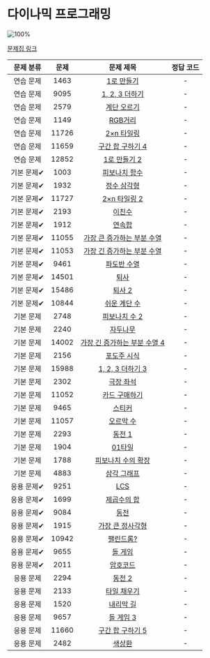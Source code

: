 # 다이나믹 프로그래밍

![100%](https://progress-bar.dev/0/?scale=44&title=progress&width=500&color=babaca&suffix=/44)

[문제집 링크](https://www.acmicpc.net/workbook/view/7319)

| 문제 분류 | 문제 | 문제 제목 | 정답 코드 |
| :--: | :--: | :--: | :--: |
| 연습 문제 | 1463 | [1로 만들기](https://www.acmicpc.net/problem/1463) | - |
| 연습 문제 | 9095 | [1, 2, 3 더하기](https://www.acmicpc.net/problem/9095) | - |
| 연습 문제 | 2579 | [계단 오르기](https://www.acmicpc.net/problem/2579) | - |
| 연습 문제 | 1149 | [RGB거리](https://www.acmicpc.net/problem/1149) | - |
| 연습 문제 | 11726 | [2×n 타일링](https://www.acmicpc.net/problem/11726) | - |
| 연습 문제 | 11659 | [구간 합 구하기 4](https://www.acmicpc.net/problem/11659) | - |
| 연습 문제 | 12852 | [1로 만들기 2](https://www.acmicpc.net/problem/12852) | - |
| 기본 문제✔ | 1003 | [피보나치 함수](https://www.acmicpc.net/problem/1003) | - |
| 기본 문제✔ | 1932 | [정수 삼각형](https://www.acmicpc.net/problem/1932) | - |
| 기본 문제✔ | 11727 | [2×n 타일링 2](https://www.acmicpc.net/problem/11727) | - |
| 기본 문제✔ | 2193 | [이친수](https://www.acmicpc.net/problem/2193) | - |
| 기본 문제✔ | 1912 | [연속합](https://www.acmicpc.net/problem/1912) | - |
| 기본 문제✔ | 11055 | [가장 큰 증가하는 부분 수열](https://www.acmicpc.net/problem/11055) | - |
| 기본 문제✔ | 11053 | [가장 긴 증가하는 부분 수열](https://www.acmicpc.net/problem/11053) | - |
| 기본 문제✔ | 9461 | [파도반 수열](https://www.acmicpc.net/problem/9461) | - |
| 기본 문제✔ | 14501 | [퇴사](https://www.acmicpc.net/problem/14501) | - |
| 기본 문제✔ | 15486 | [퇴사 2](https://www.acmicpc.net/problem/15486) | - |
| 기본 문제✔ | 10844 | [쉬운 계단 수](https://www.acmicpc.net/problem/10844) | - |
| 기본 문제 | 2748 | [피보나치 수 2](https://www.acmicpc.net/problem/2748) | - |
| 기본 문제 | 2240 | [자두나무](https://www.acmicpc.net/problem/2240) | - |
| 기본 문제 | 14002 | [가장 긴 증가하는 부분 수열 4](https://www.acmicpc.net/problem/14002) | - |
| 기본 문제 | 2156 | [포도주 시식](https://www.acmicpc.net/problem/2156) | - |
| 기본 문제 | 15988 | [1, 2, 3 더하기 3](https://www.acmicpc.net/problem/15988) | - |
| 기본 문제 | 2302 | [극장 좌석](https://www.acmicpc.net/problem/2302) | - |
| 기본 문제 | 11052 | [카드 구매하기](https://www.acmicpc.net/problem/11052) | - |
| 기본 문제 | 9465 | [스티커](https://www.acmicpc.net/problem/9465) | - |
| 기본 문제 | 11057 | [오르막 수](https://www.acmicpc.net/problem/11057) | - |
| 기본 문제 | 2293 | [동전 1](https://www.acmicpc.net/problem/2293) | - |
| 기본 문제 | 1904 | [01타일](https://www.acmicpc.net/problem/1904) | - |
| 기본 문제 | 1788 | [피보나치 수의 확장](https://www.acmicpc.net/problem/1788) | - |
| 기본 문제 | 4883 | [삼각 그래프](https://www.acmicpc.net/problem/4883) | - |
| 응용 문제✔ | 9251 | [LCS](https://www.acmicpc.net/problem/9251) | - |
| 응용 문제✔ | 1699 | [제곱수의 합](https://www.acmicpc.net/problem/1699) | - |
| 응용 문제✔ | 9084 | [동전](https://www.acmicpc.net/problem/9084) | - |
| 응용 문제✔ | 1915 | [가장 큰 정사각형](https://www.acmicpc.net/problem/1915) | - |
| 응용 문제✔ | 10942 | [팰린드롬?](https://www.acmicpc.net/problem/10942) | - |
| 응용 문제✔ | 9655 | [돌 게임](https://www.acmicpc.net/problem/9655) | - |
| 응용 문제✔ | 2011 | [암호코드](https://www.acmicpc.net/problem/2011) | - |
| 응용 문제 | 2294 | [동전 2](https://www.acmicpc.net/problem/2294) | - |
| 응용 문제 | 2133 | [타일 채우기](https://www.acmicpc.net/problem/2133) | - |
| 응용 문제 | 1520 | [내리막 길](https://www.acmicpc.net/problem/1520) | - |
| 응용 문제 | 9657 | [돌 게임 3](https://www.acmicpc.net/problem/9657) | - |
| 응용 문제 | 11660 | [구간 합 구하기 5](https://www.acmicpc.net/problem/11660) | - |
| 응용 문제 | 2482 | [색상환](https://www.acmicpc.net/problem/2482) | - |
